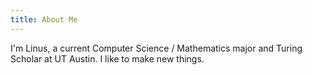 ```yaml
---
title: About Me
---
```


I'm Linus, a current Computer Science / Mathematics major and Turing Scholar at UT Austin. I like to make new things.
